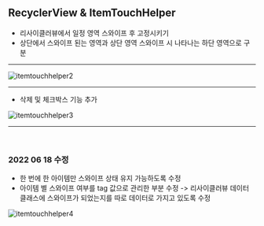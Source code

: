 ## RecyclerView & ItemTouchHelper

- 리사이클러뷰에서 일정 영역 스와이프 후 고정시키기
- 상단에서 스와이프 된는 영역과 상단 영역 스와이프 시 나타나는 하단 영역으로 구분

---

![itemtouchhelper2](https://user-images.githubusercontent.com/69443895/173527788-2bef6820-97b3-4921-978d-6e2e5f2d13c9.gif)


---

- 삭제 및 체크박스 기능 추가

![itemtouchhelper3](https://user-images.githubusercontent.com/69443895/173640393-90ae7ad5-ac70-46a7-8836-23bf463f3637.gif)

---
<br>

### 2022 06 18 수정

- 한 번에 한 아이템만 스와이프 상태 유지 가능하도록 수정
- 아이템 별 스와이프 여부를 tag 값으로 관리한 부분 수정 -> 리사이클러뷰 데이터 클래스에 스와이프가 되었는지를 따로 데이터로 가지고 있도록 수정

![itemtouchhelper4](https://user-images.githubusercontent.com/69443895/174437483-fdc1f880-c8b0-4be1-b371-7593fb3165b9.gif)
